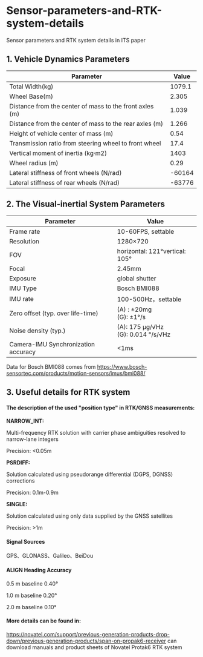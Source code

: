 # Sensor-parameters-and-RTK-system-details
Sensor parameters and RTK system details in ITS paper

## 1. Vehicle Dynamics Parameters

| Parameter                                               | Value  |
| ------------------------------------------------------- | ------ |
| Total Width(kg)                                         | 1079.1 |
| Wheel Base(m)                                           | 2.305  |
| Distance from the center of mass to the front axles (m) | 1.039  |
| Distance from the center of mass to the rear axles (m)  | 1.266  |
| Height of vehicle center of mass (m)                    | 0.54   |
| Transmission ratio from steering wheel to front wheel   | 17.4   |
| Vertical moment of inertia (kg·m2)                      | 1403   |
| Wheel radius (m)                                        | 0.29   |
| Lateral stiffness of front wheels (N/rad)               | -60164 |
| Lateral stiffness of rear wheels (N/rad)                | -63776 |

## 2. The Visual-inertial System Parameters

| Parameter                           | Value                                   |
| ----------------------------------- | --------------------------------------- |
| Frame rate                          | 10-60FPS, settable                      |
| Resolution                          | 1280×720                                |
| FOV                                 | horizontal: 121°vertical: 105°          |
| Focal                               | 2.45mm                                  |
| Exposure                            | global shutter                          |
| IMU Type                            | Bosch BMI088                            |
| IMU rate                            | 100-500Hz，settable                     |
| Zero offset (typ. over life-time)   | (A) : ±20mg<br />(G): ±1°/s             |
| Noise density (typ.)                | (A): 175 μg/√Hz<br />(G): 0.014 °/s/√Hz |
| Camera-IMU Synchronization accuracy | <1ms                                    |

Data for Bosch BMI088 comes from https://www.bosch-sensortec.com/products/motion-sensors/imus/bmi088/

## 3. Useful details for RTK system

#### **The description of the used "position type" in RTK/GNSS measurements:**

**NARROW_INT:** 

Multi-frequency RTK solution with carrier phase ambiguities resolved to narrow-lane integers

Precision: <0.05m

**PSRDIFF:**

Solution calculated using pseudorange differential (DGPS, DGNSS) corrections

Precision: 0.1m-0.9m

**SINGLE:**

Solution calculated using only data supplied by the GNSS satellites

Precision: >1m



#### Signal Sources

GPS、GLONASS、Galileo、BeiDou



#### ALIGN Heading Accuracy

0.5 m baseline 0.40°

1.0 m baseline 0.20°

2.0 m baseline 0.10°



#### More details can be found in:

https://novatel.com/support/previous-generation-products-drop-down/previous-generation-products/span-on-propak6-receiver can download manuals and product sheets of Novatel Protak6 RTK system